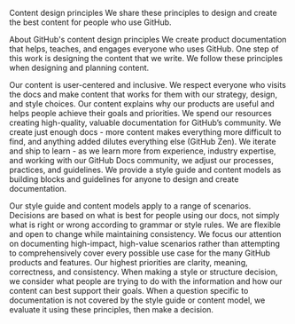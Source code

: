 Content design principles
We share these principles to design and create the best content for people who use GitHub.

About GitHub's content design principles
We create product documentation that helps, teaches, and engages everyone who uses GitHub. One step of this work is designing the content that we write. We follow these principles when designing and planning content.

Our content is user-centered and inclusive. We respect everyone who visits the docs and make content that works for them with our strategy, design, and style choices.
Our content explains why our products are useful and helps people achieve their goals and priorities.
We spend our resources creating high-quality, valuable documentation for GitHub’s community.
We create just enough docs - more content makes everything more difficult to find, and anything added dilutes everything else (GitHub Zen).
We iterate and ship to learn - as we learn more from experience, industry expertise, and working with our GitHub Docs community, we adjust our processes, practices, and guidelines.
We provide a style guide and content models as building blocks and guidelines for anyone to design and create documentation.

Our style guide and content models apply to a range of scenarios.
Decisions are based on what is best for people using our docs, not simply what is right or wrong according to grammar or style rules. We are flexible and open to change while maintaining consistency.
We focus our attention on documenting high-impact, high-value scenarios rather than attempting to comprehensively cover every possible use case for the many GitHub products and features.
Our highest priorities are clarity, meaning, correctness, and consistency.
When making a style or structure decision, we consider what people are trying to do with the information and how our content can best support their goals.
When a question specific to documentation is not covered by the style guide or content model, we evaluate it using these principles, then make a decision.
